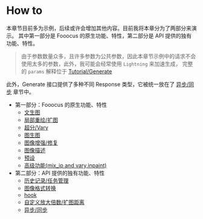 # How to

本章节目前多为示例，后续或许会增加其他内容。目前我将本章分为了两部分来演示。
其中第一部分是 Fooocus 的原生功能、特性，第二部分是 API 提供的独有功能、特性。

> 由于参数数量众多，且许多参数为公共参数，因此本章节示例中的请求不会使用太多的参数，此外，我可能会经常使用 `Lightning` 来加速生成，
> 完整的 `params` 解释位于 [Tutorial/Generate](GenerateEndpoint.md)

此外，Generate 接口提供了多种不同 Response 类型，它被统一放在了 [异步/同步](AsyncTask.md) 章节中。

- 第一部分：Fooocus 的原生功能、特性
  - [文生图](Text-to-image.md)
  - [局部重绘/扩图](InpaintOutpaint.md)
  - [超分/Vary](UpscaleVary.md)
  - [图生图](ImagePrompt.md)
  - [图像增强/修复](ImageEnhance.md)
  - [图像描述](DescribeImage.md)
  - [预设](Preset.md)
  - [高级功能(mix_ip and vary,inpaint)](MixImagePrompt.md)
- 第二部分：API 提供的独有功能、特性
  - [历史记录/任务管理](ManageTasks.md)
  - [图像格式转换](ConvertImage.md)
  - [hook](WebHook.md)
  - [自定义放大倍数/扩图距离](CustomUpscaleOutpaint.md)
  - [异步/同步](AsyncTask.md)
